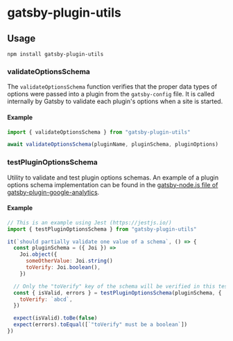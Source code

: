 # gatsby-plugin-utils

## Usage

```shell
npm install gatsby-plugin-utils
```

### validateOptionsSchema

The `validateOptionsSchema` function verifies that the proper data types of options were passed into a plugin from the `gatsby-config` file. It is called internally by Gatsby to validate each plugin's options when a site is started.

#### Example

```js
import { validateOptionsSchema } from "gatsby-plugin-utils"

await validateOptionsSchema(pluginName, pluginSchema, pluginOptions)
```

### testPluginOptionsSchema

Utility to validate and test plugin options schemas. An example of a plugin options schema implementation can be found in the [gatsby-node.js file of gatsby-plugin-google-analytics](https://github.com/gatsbyjs/gatsby/tree/master/packages/gatsby-plugin-utils).

#### Example

```js
// This is an example using Jest (https://jestjs.io/)
import { testPluginOptionsSchema } from "gatsby-plugin-utils"

it(`should partially validate one value of a schema`, () => {
  const pluginSchema = ({ Joi }) =>
    Joi.object({
      someOtherValue: Joi.string()
      toVerify: Joi.boolean(),
    })

  // Only the "toVerify" key of the schema will be verified in this test
  const { isValid, errors } = testPluginOptionsSchema(pluginSchema, {
    toVerify: `abcd`,
  })

  expect(isValid).toBe(false)
  expect(errors).toEqual([`"toVerify" must be a boolean`])
})
```
